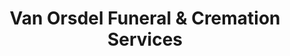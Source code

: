 ---
title: "Van Orsdel Funeral & Cremation Services"
url: /coral-gables/van-orsdel-funeral-und-cremation-services/
shop: Bestattungen
---